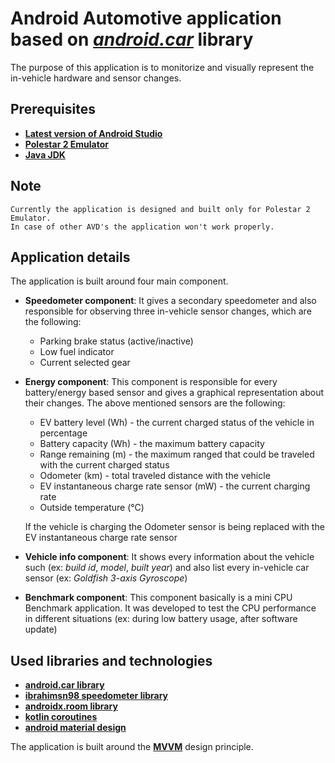 # Android Automotive application based on *[android.car](https://developer.android.com/reference/android/car/Car)* library

The purpose of this application is to monitorize and visually represent the in-vehicle hardware and sensor changes.

## Prerequisites

* **[Latest version of Android Studio](https://developer.android.com/studio)**
* **[Polestar 2 Emulator](https://www.polestar.com/us/developer/get-started/)**
* **[Java JDK](https://www.oracle.com/java/technologies/javase-jdk16-downloads.html)**

## Note

    Currently the application is designed and built only for Polestar 2 Emulator.
    In case of other AVD's the application won't work properly.
    
## Application details

The application is built around four main component.

* **Speedometer component**: 
It gives a secondary speedometer and also responsible for observing three in-vehicle sensor changes, which are the following:
  * Parking brake status (active/inactive)
  * Low fuel indicator
  * Current selected gear
  
* **Energy component**:
This component is responsible for every battery/energy based sensor and gives a graphical representation about their changes.
The above mentioned sensors are the following:
  * EV battery level (Wh) - the current charged status of the vehicle in percentage
  * Battery capacity (Wh) - the maximum battery capacity
  * Range remaining (m) - the maximum ranged that could be traveled with the current charged status
  * Odometer (km) - total traveled distance with the vehicle
  * EV instantaneous charge rate sensor (mW) - the current charging rate
  * Outside temperature (°C)
  
  If the vehicle is charging the Odometer sensor is being replaced with the EV instantaneous charge rate sensor
  
* **Vehicle info component**:
It shows every information about the vehicle such (ex: *build id*, *model*, *built year*) and also list every in-vehicle car sensor (ex: *Goldfish 3-axis Gyroscope*)

* **Benchmark component**:
This component basically is a mini CPU Benchmark application. 
It was developed to test the CPU performance in different situations (ex: during low battery usage, after software update)
  

## Used libraries and technologies

* **[android.car library](https://developer.android.com/reference/android/car/Car)**
* **[ibrahimsn98 speedometer library](https://github.com/ibrahimsn98/speedometer)**
* **[androidx.room library](https://developer.android.com/jetpack/androidx/releases/room)**
* **[kotlin coroutines](https://kotlinlang.org/docs/coroutines-overview.html)**
* **[android material design](https://material.io/develop/android)**

The application is built around the **[MVVM](https://en.wikipedia.org/wiki/Model%E2%80%93view%E2%80%93viewmodel)** design principle.
 

